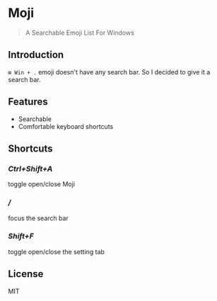 # Moji

> A Searchable Emoji List For Windows

## Introduction

`⊞ Win + .` emoji doesn't have any search bar.
So I decided to give it a search bar.

## Features

- Searchable
- Comfortable keyboard shortcuts

## Shortcuts

### **_Ctrl+Shift+A_**

toggle open/close Moji

### **_/_**

focus the search bar

### **_Shift+F_**

toggle open/close the setting tab

## License

MIT
